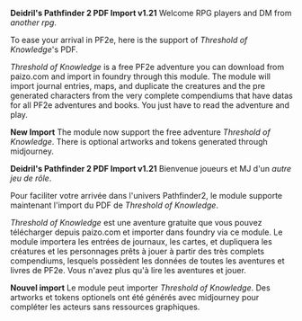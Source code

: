 **Deidril's Pathfinder 2 PDF Import v1.21**
Welcome RPG players and DM from *another rpg*.

To ease your arrival in PF2e, here is the support of *Threshold of Knowledge*'s PDF.

*Threshold of Knowledge* is a free PF2e adventure you can download from paizo.com and import in foundry through this module.
The module will import journal entries, maps, and duplicate the creatures and the pre generated characters from the
very complete compendiums that have datas for all PF2e adventures and books. You just have to read the adventure and play.

**New Import**
The module now support the free adventure *Threshold of Knowledge*. 
There is optional artworks and tokens generated through midjourney.

**Deidril's Pathfinder 2 PDF Import v1.21**
Bienvenue joueurs et MJ d'un *autre jeu de rôle*.

Pour faciliter votre arrivée dans l'univers Pathfinder2, le module supporte maintenant l'import du PDF de *Threshold of Knowledge*.

*Threshold of Knowledge* est une aventure gratuite que vous pouvez télécharger depuis paizo.com et importer dans foundry via ce module.
Le module importera les entrées de journaux, les cartes, et dupliquera les créatures et les personnages prêts à jouer à partir 
des très complets compendiums, lesquels possèdent les données de toutes les aventures et livres de PF2e. Vous n'avez plus qu'à lire
les aventures et jouer.

**Nouvel import**
Le module peut importer *Threshold of Knowledge*. 
Des artworks et tokens optionels ont été générés avec midjourney pour compléter les acteurs sans ressources graphiques.
